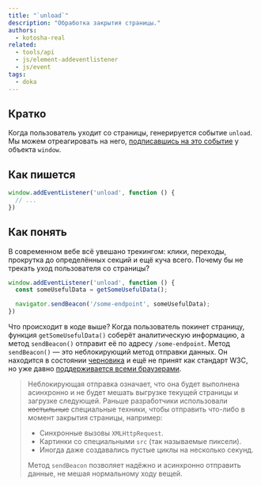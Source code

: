 ```yaml
---
title: "`unload`"
description: "Обработка закрытия страницы."
authors:
  - kotosha-real
related:
  - tools/api
  - js/element-addeventlistener
  - js/event
tags:
  - doka
---
```


## Кратко

Когда пользователь уходит со страницы, генерируется событие `unload`. Мы можем отреагировать на него, [подписавшись на это событие](/js/events/) у объекта `window`.

## Как пишется

```js
window.addEventListener('unload', function () {
  // ...
})
```

## Как понять

В современном вебе всё увешано трекингом: клики, переходы, прокрутка до определённых секций и ещё куча всего. Почему бы не трекать уход пользователя со страницы?

```js
window.addEventListener('unload', function () {
  const someUsefulData = getSomeUsefulData();

  navigator.sendBeacon('/some-endpoint', someUsefulData);
})
```

Что происходит в коде выше? Когда пользователь покинет страницу, функция `getSomeUsefulData()` соберёт аналитическую информацию, а метод `sendBeacon()` отправит её по адресу `/some-endpoint`. Метод `sendBeacon()` — это неблокирующий метод отправки данных. Он находится в состоянии [черновика](https://w3c.github.io/beacon/) и ещё не принят как стандарт W3C, но уже давно [поддерживается всеми браузерами](https://caniuse.com/?search=sendbeacon).

> Неблокирующая отправка означает, что она будет выполнена асинхронно и не будет мешать выгрузке текущей страницы и загрузке следующей.
> Раньше разработчики использовали ~~костыльные~~ специальные техники, чтобы отправить что-либо в момент закрытия страницы, например:
>
> - Синхронные вызовы `XMLHttpRequest`.
> - Картинки со специальными `src` (так называемые пиксели).
> - Иногда даже создавались пустые циклы на несколько секунд.
>
> Метод `sendBeacon` позволяет надёжно и асинхронно отправить данные, не мешая нормальному ходу вещей.
